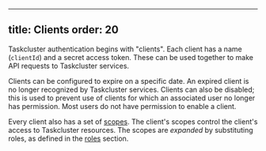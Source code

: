 
---
title: Clients
order: 20
---

Taskcluster authentication begins with "clients". Each client has a name
(`clientId`) and a secret access token. These can be used together to make API
requests to Taskcluster services.

Clients can be configured to expire on a specific date. An expired client is
no longer recognized by Taskcluster services. Clients can also be disabled;
this is used to prevent use of clients for which an associated user no longer
has permission. Most users do not have permission to enable a client.

Every client also has a set of [scopes](scopes). The client's scopes
control the client's access to Taskcluster resources. The scopes are
*expanded* by substituting roles, as defined in the [roles](roles) section.
